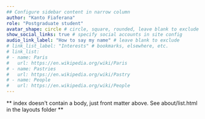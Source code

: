 ```yaml
---
## Configure sidebar content in narrow column
author: "Kanto Fiaferana"
role: "Postgraduate student"
avatar_shape: circle # circle, square, rounded, leave blank to exclude
show_social_links: true # specify social accounts in site config
audio_link_label: "How to say my name" # leave blank to exclude
# link_list_label: "Interests" # bookmarks, elsewhere, etc.
# link_list:
# - name: Paris
#   url: https://en.wikipedia.org/wiki/Paris
# - name: Pastries
#   url: https://en.wikipedia.org/wiki/Pastry
# - name: People
#   url: https://en.wikipedia.org/wiki/People
---
```


** index doesn't contain a body, just front matter above.
See about/list.html in the layouts folder **

